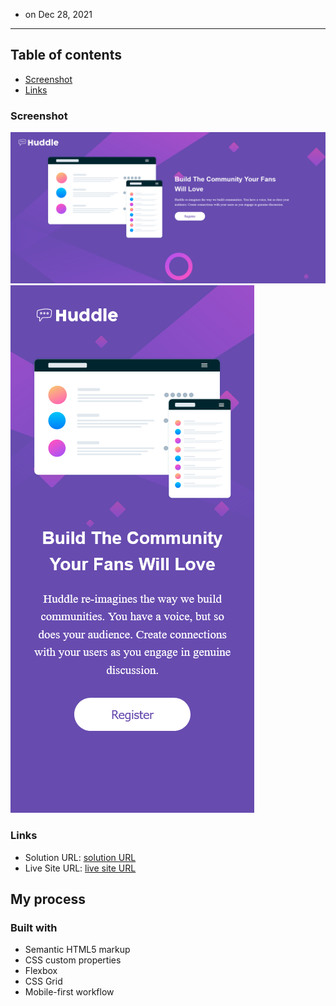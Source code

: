 - on Dec 28, 2021
---------------------
## Table of contents
  - [Screenshot](#screenshot)
  - [Links](#links)

### Screenshot

![Desktop screen shot](design/desktopscreenshot.png)
![mobile screen shot](design/mobilescreenshot.png)


### Links

- Solution URL: [solution URL](https://github.com/shawky55/Huddle-landing-page/)
- Live Site URL: [live site URL](https://shawky55.github.io/Huddle-landing-page/)

## My process

### Built with

- Semantic HTML5 markup
- CSS custom properties
- Flexbox
- CSS Grid
- Mobile-first workflow
